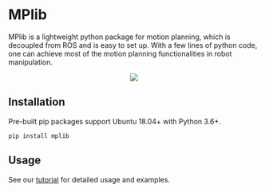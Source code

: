 # MPlib
MPlib is a lightweight python package for motion planning, which is decoupled from ROS and is easy to set up. With a few lines of python code, one can achieve most of the motion planning functionalities in robot manipulation.

<p align="center">
  <img src="demo.gif">
</p>

## Installation

Pre-built pip packages support Ubuntu 18.04+ with Python 3.6+.

```
pip install mplib
```

## Usage

See our [tutorial](https://sapien.ucsd.edu/docs/latest/tutorial/motion_planning/getting_started.html) for detailed usage and examples.
